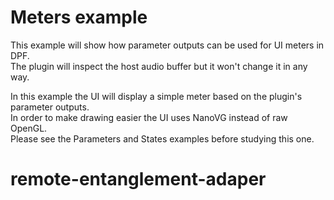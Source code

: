 # Meters example

This example will show how parameter outputs can be used for UI meters in DPF.<br/>
The plugin will inspect the host audio buffer but it won't change it in any way.<br/>

In this example the UI will display a simple meter based on the plugin's parameter outputs.<br/>
In order to make drawing easier the UI uses NanoVG instead of raw OpenGL.<br/>
Please see the Parameters and States examples before studying this one.<br/>
# remote-entanglement-adaper
